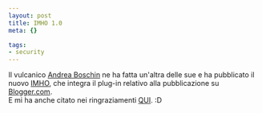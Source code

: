```yaml
--- 
layout: post
title: IMHO 1.0
meta: {}

tags: 
- security
---
```

 Il vulcanico <a href="http://blogs.ugidotnet.org/penpal">Andrea Boschin</a> ne ha fatta un'altra delle sue e ha pubblicato il nuovo <a href="http://sourceforge.net/projects/imho10">IMHO</a>, che integra il plug-in relativo alla pubblicazione su <a href="http://www.blogger.com">Blogger.com</a>.  
 E mi ha anche citato nei ringraziamenti <a href="http://blogs.ugidotnet.org/penpal/archive/2004/11/04/5127.aspx">QUI</a>. :D<div style="clear:both; padding-bottom: 0.25em;"></div> 
